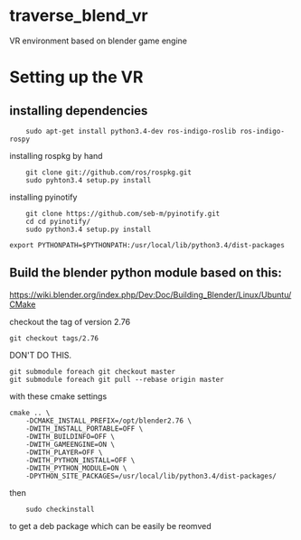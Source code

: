 # traverse_blend_vr
VR environment based on blender game engine


# Setting up the VR

## installing dependencies
``` 
    sudo apt-get install python3.4-dev ros-indigo-roslib ros-indigo-rospy
```
installing rospkg by hand
```
    git clone git://github.com/ros/rospkg.git
    sudo pyhton3.4 setup.py install
```
installing pyinotify
```
    git clone https://github.com/seb-m/pyinotify.git
    cd cd pyinotify/
    sudo python3.4 setup.py install
```
```
export PYTHONPATH=$PYTHONPATH:/usr/local/lib/python3.4/dist-packages
```

## Build the blender python module based on this:

https://wiki.blender.org/index.php/Dev:Doc/Building_Blender/Linux/Ubuntu/CMake

checkout the tag of version 2.76
```
git checkout tags/2.76
```
DON'T DO THIS. 
```
git submodule foreach git checkout master
git submodule foreach git pull --rebase origin master
```
with these cmake settings
```
cmake .. \ 
    -DCMAKE_INSTALL_PREFIX=/opt/blender2.76 \
    -DWITH_INSTALL_PORTABLE=OFF \
    -DWITH_BUILDINFO=OFF \
    -DWITH_GAMEENGINE=ON \
    -DWITH_PLAYER=OFF \
    -DWITH_PYTHON_INSTALL=OFF \
    -DWITH_PYTHON_MODULE=ON \
    -DPYTHON_SITE_PACKAGES=/usr/local/lib/python3.4/dist-packages/
```
then 
```
    sudo checkinstall
```
to get a deb package which can be easily be reomved
